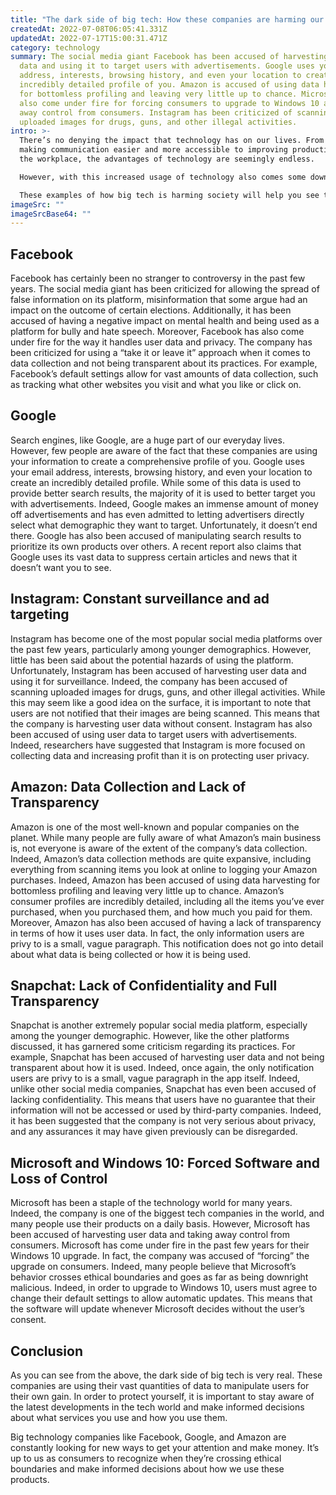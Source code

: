 ```yaml
---
title: "The dark side of big tech: How these companies are harming our society"
createdAt: 2022-07-08T06:05:41.331Z
updatedAt: 2022-07-17T15:00:31.471Z
category: technology
summary: The social media giant Facebook has been accused of harvesting user
  data and using it to target users with advertisements. Google uses your email
  address, interests, browsing history, and even your location to create an
  incredibly detailed profile of you. Amazon is accused of using data harvesting
  for bottomless profiling and leaving very little up to chance. Microsoft has
  also come under fire for forcing consumers to upgrade to Windows 10 and taking
  away control from consumers. Instagram has been criticized of scanning
  uploaded images for drugs, guns, and other illegal activities.
intro: >-
  There’s no denying the impact that technology has on our lives. From
  making communication easier and more accessible to improving productivity in
  the workplace, the advantages of technology are seemingly endless. 

  However, with this increased usage of technology also comes some downsides. In particular, there has been growing concern regarding how big tech companies are using their vast quantities of data to manipulate users for their own gain. These companies are harvesting user information and using it to further their own business interests, often at the expense of user privacy and well-being. 

  These examples of how big tech is harming society will help you see these companies for what they really are: greedy corporations with little regard for consumer welfare other than how it impacts their bottom line.
imageSrc: ""
imageSrcBase64: ""
---
```


## Facebook

Facebook has certainly been no stranger to controversy in the past few years. The social media giant has been criticized for allowing the spread of false information on its platform, misinformation that some argue had an impact on the outcome of certain elections. Additionally, it has been accused of having a negative impact on mental health and being used as a platform for bully and hate speech.
Moreover, Facebook has also come under fire for the way it handles user data and privacy. The company has been criticized for using a “take it or leave it” approach when it comes to data collection and not being transparent about its practices. For example, Facebook’s default settings allow for vast amounts of data collection, such as tracking what other websites you visit and what you like or click on.

## Google

Search engines, like Google, are a huge part of our everyday lives. However, few people are aware of the fact that these companies are using your information to create a comprehensive profile of you. Google uses your email address, interests, browsing history, and even your location to create an incredibly detailed profile.
While some of this data is used to provide better search results, the majority of it is used to better target you with advertisements. Indeed, Google makes an immense amount of money off advertisements and has even admitted to letting advertisers directly select what demographic they want to target.
Unfortunately, it doesn’t end there. Google has also been accused of manipulating search results to prioritize its own products over others. A recent report also claims that Google uses its vast data to suppress certain articles and news that it doesn’t want you to see.

## Instagram: Constant surveillance and ad targeting

Instagram has become one of the most popular social media platforms over the past few years, particularly among younger demographics. However, little has been said about the potential hazards of using the platform.
Unfortunately, Instagram has been accused of harvesting user data and using it for surveillance. Indeed, the company has been accused of scanning uploaded images for drugs, guns, and other illegal activities.
While this may seem like a good idea on the surface, it is important to note that users are not notified that their images are being scanned. This means that the company is harvesting user data without consent.
Instagram has also been accused of using user data to target users with advertisements. Indeed, researchers have suggested that Instagram is more focused on collecting data and increasing profit than it is on protecting user privacy.

## Amazon: Data Collection and Lack of Transparency

Amazon is one of the most well-known and popular companies on the planet. While many people are fully aware of what Amazon’s main business is, not everyone is aware of the extent of the company’s data collection. Indeed, Amazon’s data collection methods are quite expansive, including everything from scanning items you look at online to logging your Amazon purchases.
Indeed, Amazon has been accused of using data harvesting for bottomless profiling and leaving very little up to chance. Amazon’s consumer profiles are incredibly detailed, including all the items you’ve ever purchased, when you purchased them, and how much you paid for them.
Moreover, Amazon has also been accused of having a lack of transparency in terms of how it uses user data. In fact, the only information users are privy to is a small, vague paragraph. This notification does not go into detail about what data is being collected or how it is being used.

## Snapchat: Lack of Confidentiality and Full Transparency

Snapchat is another extremely popular social media platform, especially among the younger demographic. However, like the other platforms discussed, it has garnered some criticism regarding its practices.
For example, Snapchat has been accused of harvesting user data and not being transparent about how it is used. Indeed, once again, the only notification users are privy to is a small, vague paragraph in the app itself.
Indeed, unlike other social media companies, Snapchat has even been accused of lacking confidentiality. This means that users have no guarantee that their information will not be accessed or used by third-party companies.
Indeed, it has been suggested that the company is not very serious about privacy, and any assurances it may have given previously can be disregarded.

## Microsoft and Windows 10: Forced Software and Loss of Control

Microsoft has been a staple of the technology world for many years. Indeed, the company is one of the biggest tech companies in the world, and many people use their products on a daily basis. However, Microsoft has been accused of harvesting user data and taking away control from consumers.
Microsoft has come under fire in the past few years for their Windows 10 upgrade. In fact, the company was accused of “forcing” the upgrade on consumers. Indeed, many people believe that Microsoft’s behavior crosses ethical boundaries and goes as far as being downright malicious.
Indeed, in order to upgrade to Windows 10, users must agree to change their default settings to allow automatic updates. This means that the software will update whenever Microsoft decides without the user’s consent.

## Conclusion

As you can see from the above, the dark side of big tech is very real. These companies are using their vast quantities of data to manipulate users for their own gain. In order to protect yourself, it is important to stay aware of the latest developments in the tech world and make informed decisions about what services you use and how you use them.

Big technology companies like Facebook, Google, and Amazon are constantly looking for new ways to get your attention and make money. It’s up to us as consumers to recognize when they’re crossing ethical boundaries and make informed decisions about how we use these products.
